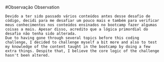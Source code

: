 	
#Observação Observation
	
	Devido a ter sido passado vários conteúdos antes desse desafio de código, decidi para me desafiar um pouco mais e também para verificar meus conhecimentos nos conteúdos ensinados no bootcamp fazer algumas coisas a mais. Apesar disso, acredito que a lógica primordial do desafio não tenha sido alterada.
	Due to having gone through several topics before this coding challenge, I decided to challenge myself a bit more and also to test my knowledge of the content taught in the bootcamp by doing a few extra things. Despite that, I believe the core logic of the challenge hasn't been altered.